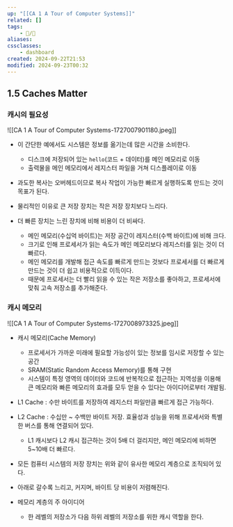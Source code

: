```yaml
---
up: "[[CA 1 A Tour of Computer Systems]]"
related: []
tags:
    - 📝/🌱️
aliases:
cssclasses:
    - dashboard
created: 2024-09-22T21:53
modified: 2024-09-23T00:32
---
```


## 1.5 Caches Matter

### 캐시의 필요성

![[CA 1 A Tour of Computer Systems-1727007901180.jpeg]]

- 이 간단한 예에서도 시스템은 정보를 옮기는데 많은 시간을 소비한다.
  - 디스크에 저장되어 있는 `hello`(코드 + 데이터)를 메인 메모리로 이동
  - 출력물을 메인 메모리에서 레지스터 파일을 거쳐 디스플레이로 이동
- 과도한 복사는 오버헤드이므로 복사 작업이 가능한 빠르게 실행하도록 만드는 것이 목표가 된다.

- 물리적인 이유로 큰 저장 장치는 작은 저장 장치보다 느리다.
- 더 빠른 장치는 느린 장치에 비해 비용이 더 비싸다.
  - 메인 메모리(수십억 바이트)는 저장 공간이 레지스터(수백 바이트)에 비해 크다.
  - 크기로 인해 프로세서가 읽는 속도가 메인 메모리보다 레지스터를 읽는 것이 더 빠르다.
  - 메인 메모리를 개발해 접근 속도를 빠르게 만드는 것보다 프로세서를 더 빠르게 만드는 것이 더 쉽고 비용적으로 이득이다.
  - 때문에 프로세서는 더 빨리 읽을 수 있는 작은 저장소를 좋아하고, 프로세서에 맞춰 고속 저장소를 추가해준다.

### 캐시 메모리

![[CA 1 A Tour of Computer Systems-1727008973325.jpeg]]

- 캐시 메모리(Cache Memory)

  - 프로세서가 가까운 미래에 필요할 가능성이 있는 정보를 임시로 저장할 수 있는 공간
  - SRAM(Static Random Access Memory)를 통해 구현
  - 시스템이 특정 영역의 데이터와 코드에 반복적으로 접근하는 지역성을 이용해 큰 메모리와 빠른 메모리의 효과를 모두 얻을 수 있다는 아이디어로부터 개발됨.

- L1 Cache : 수만 바이트를 저장하여 레지스터 파일만큼 빠르게 접근 가능하다.
- L2 Cache : 수십만 ~ 수백만 바이트 저장. 효율성과 성능을 위해 프로세서와 특별한 버스를 통해 연결되어 있다.

  - L1 캐시보다 L2 캐시 접근하는 것이 5배 더 걸리지만, 메인 메모리에 비하면 5~10배 더 빠르다.

- 모든 컴퓨터 시스템의 저장 장치는 위와 같이 유사한 메모리 계층으로 조직되어 있다.
- 아래로 갈수록 느리고, 커지며, 바이트 당 비용이 저렴해진다.
- 메모리 계층의 주 아이디어
  - 한 레벨의 저장소가 다음 하위 레벨의 저장소를 위한 캐시 역할을 한다.

